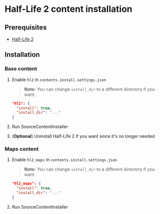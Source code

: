 # Half-Life 2 content installation

## Prerequisites

- [Half-Life 2](../../../game-installation/game-installation/half-life-2.md)

## Installation

### Base content

1. Enable `hl2` in `contents.install.settings.json`

   > **Note:** You can change `install_dir` to a different directory if you want.

   ```json
   "hl2": {
     "install": true,
     "install_dir": "..."
   }
   ```

2. Run SourceContentInstaller
3. (**Optional**) Uninstall Half-Life 2 if you want since it's no longer needed

### Maps content

1. Enable `hl2_maps` in `contents.install.settings.json`

   > **Note:** You can change `install_dir` to a different directory if you want.

   ```json
   "hl2_maps": {
     "install": true,
     "install_dir": "..."
   }
   ```

2. Run SourceContentInstaller
